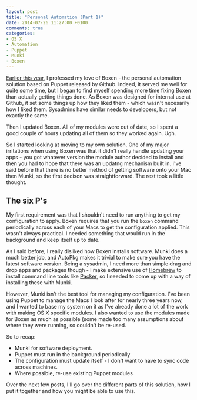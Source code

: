 ```yaml
---
layout: post
title: "Personal Automation (Part 1)"
date: 2014-07-26 11:27:00 +0100
comments: true
categories: 
- OS X
- Automation
- Puppet
- Munki
- Boxen
---
```


[Earlier this year](http://grahamgilbert.com/blog/2014/04/04/updating-boxen/), I professed my love of Boxen - the personal automation solution based on Puppet released by Github. Indeed, it served me well for quite some time, but I began to find myself spending more time fixing Boxen than actually getting things done. As Boxen was designed for internal use at Github, it set some things up how they liked them - which wasn't necesarily how I liked them. Sysadmins have similar needs to developers, but not exactly the same. 

Then I updated Boxen. All of my modules were out of date, so I spent a good couple of hours updating all of them so they worked again. Ugh.

So I started looking at moving to my own solution. One of my major irritations when using Boxen was that it didn't really handle updating your apps - you got whatever version the module author decided to install and then you had to hope that there was an updatng mechanism built in. I've said before that there is no better method of getting software onto your Mac then Munki, so the first decison was straightforward. The rest took a little thought.

## The six P's

My first requirement was that I shouldn't need to run anything to get my configuration to apply. Boxen requires that you run the ``boxen`` command periodically across each of your Macs to get the configuration applied. This wasn't always practical. I needed something that would run in the background and keep itself up to date.

As I said before, I really disliked how Boxen installs software. Munki does a much better job, and AutoPkg makes it trivial to make sure you have the latest software version. Being a sysadmin, I need more than simple drag and drop apps and packages though - I make extensive use of [Homebrew](http://brew.sh) to install command line tools like [Packer](http://packer.io), so I needed to come up with a way of installing these with Munki.

However, Munki isn't the best tool for managing my configuration. I've been using Puppet to manage the Macs  I look after for nearly three years now, and I wanted to base my system on it as I've already done a lot of the work with making OS X specific modules. I also wanted to use the modules made for Boxen as much as possible (some made too many assumptions about where they were running, so couldn't be re-used. 

So to recap:

* Munki for software deployment.
* Puppet must run in the background periodically
* The configuration must update itself - I don't want to have to sync code across machines.
* Where possible, re-use existing Puppet modules

Over the next few posts, I'll go over the different parts of this solution, how I put it together and how you might be able to use this.